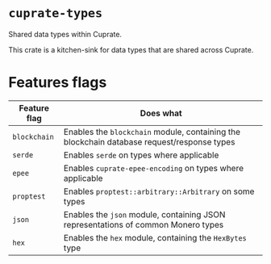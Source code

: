 # `cuprate-types`
Shared data types within Cuprate.

This crate is a kitchen-sink for data types that are shared across Cuprate.

# Features flags
| Feature flag | Does what |
|--------------|-----------|
| `blockchain` | Enables the `blockchain` module, containing the blockchain database request/response types
| `serde`      | Enables `serde` on types where applicable
| `epee`       | Enables `cuprate-epee-encoding` on types where applicable
| `proptest`   | Enables `proptest::arbitrary::Arbitrary` on some types
| `json`       | Enables the `json` module, containing JSON representations of common Monero types
| `hex`        | Enables the `hex` module, containing the `HexBytes` type